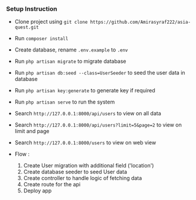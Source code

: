 
### Setup Instruction
- Clone project using `git clone https://github.com/Amirasyraf222/asia-quest.git`
- Run `composer install` 
- Create database, rename `.env.example` to `.env`
- Run `php artisan migrate` to migrate database 
- Run `php artisan db:seed --class=UserSeeder` to seed the user data in database
- Run `php artisan key:generate` to generate key if required
- Run `php artisan serve` to run the system

- Search `http://127.0.0.1:8000/api/users` to view on all data
- Search `http://127.0.0.1:8000/api/users?limit=5&page=2` to view on limit and page
- Search `http://127.0.0.1:8000/users` to view on web view


- Flow :
    1. Create User migration with additional field ('location')
    2. Create database seeder to seed User data
    3. Create controller to handle logic of fetching data
    4. Create route for the api
    6. Deploy app 



